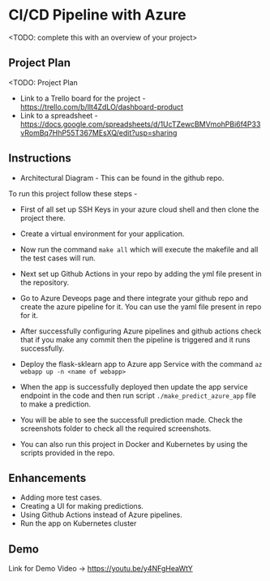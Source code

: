# CI/CD Pipeline with Azure

<TODO: complete this with an overview of your project>

## Project Plan
<TODO: Project Plan

* Link to a Trello board for the project - https://trello.com/b/llt4ZdLO/dashboard-product
* Link to a spreadsheet - https://docs.google.com/spreadsheets/d/1UcTZewcBMVmohPBi6f4P33vRomBq7HhP55T367MEsXQ/edit?usp=sharing

## Instructions

* Architectural Diagram - This can be found in the github repo.

To run this project follow these steps - 

* First of all set up SSH Keys in your azure cloud shell and then clone the project there.

* Create a virtual environment for your application.

* Now run the command `make all` which will execute the makefile and all the test cases will run.

* Next set up Github Actions in your repo by adding the yml file present in the repository.

* Go to Azure Deveops page and there integrate your github repo and create the azure pipeline for it. You can use the yaml file present in repo for it.

* After successfully configuring Azure pipelines and github actions check that if you make any commit then the pipeline is triggered and it runs successfully.

* Deploy the flask-sklearn app to Azure app Service with the command `az webapp up -n <name of webapp>`

* When the app is successfully deployed then update the app service endpoint in the code and then run script `./make_predict_azure_app` file to make a prediction.

* You will be able to see the successfull prediction made. Check the screenshots folder to check all the required screenshots.

* You can also run this project in Docker and Kubernetes by using the scripts provided in the repo.

## Enhancements

* Adding more test cases.
* Creating a UI for making predictions.
* Using Github Actions instead of Azure pipelines.
* Run the app on Kubernetes cluster

## Demo 

Link for Demo Video -> https://youtu.be/y4NFgHeaWtY

